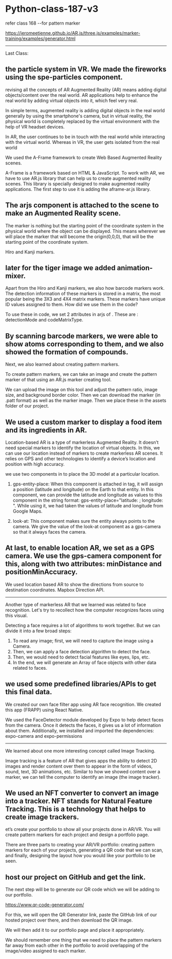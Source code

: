 # Python-class-187-v3
refer class 168 --for pattern marker

https://jeromeetienne.github.io/AR.js/three.js/examples/marker-training/examples/generator.html

--------------------------
Last Class:

 the particle system in VR.
We made the fireworks using the spe-particles component.
--------------------------------------------------------------------------------------------------
revising all the concepts of AR 
Augmented Reality (AR) means adding digital objects/content over the real world. AR applications help to enhance the real world by adding virtual objects into it, which feel very real.

In simple terms, augmented reality is adding digital objects in the real world generally by using the smartphone's camera, but in virtual reality, the physical world is completely replaced by the virtual environment with the help of VR headset devices. 

In AR, the user continues to be in touch with the real world while interacting with the virtual world. Whereas in VR, the user gets isolated from the real world

We used the A-Frame framework to create Web Based Augmented Reality scenes.

A-Frame is a framework based on HTML & JavaScript. To work with AR, we have to use AR.js library that can help us to create augmented reality scenes.
This library is specially designed to make augmented reality applications. The first step to use it is adding the aframe-ar.js library.

The arjs component is attached to the scene to make an Augmented Reality scene. 
--------------------------------------------------------------------------------------------------
The marker is nothing but the starting point of the coordinate system in the physical world where the object can be displayed. This means wherever we will place the marker that will become the origin(0,0,0), that will be the starting point of the coordinate system.

Hiro and Kanji markers.

later for the tiger image we added animation-mixer.
--------------------------------------------------------------------------------------------------

Apart from the Hiro and Kanji markers, we also how barcode markers work. The detection information of these markers is stored in a matrix, the most popular being the 3X3 and 4X4 matrix markers. These markers have unique ID values assigned to them. How did we use them in the code?

To use these in code, we set 2 attributes in arjs of . These are : detectionMode and codeMatrixType. 

By scanning barcode markers, we were able to show atoms corresponding to them, and we also showed the formation of compounds.
--------------------------------------------------------------------------------------------------

Next, we also learned about creating pattern markers.

To create pattern markers, we can take an image and create the pattern marker of that using an AR.js marker creating tool.

We can upload the image on this tool and adjust the pattern ratio, image size, and background border color. Then we can download the marker (in .patt format) as well as the marker image. Then we place these in the assets folder of our project.

We used a custom marker to display a food item and its ingredients in AR.
--------------------------------------------------------------------------------------------------

Location-based AR is a type of markerless Augmented Reality. It doesn’t need special markers to identify the location of virtual objects. In this, we can use our location instead of markers to create markerless AR scenes. It relies on GPS and other technologies to identify a device’s location and position with high accuracy.

we use two components in  to place the 3D model at a particular location. 

1. gps-entity-place: When this component is attached in  tag, it will assign a position (latitude and longitude) on the Earth to that entity.
In this component, we can provide the latitude and longitude as values to this component in the string format: gps-entity-place="latitude: ; longitude: ".
While using it, we had taken the values of latitude and longitude from Google Maps.

2. look-at: This component makes sure the entity always points to the camera. We give the value of the look-at component as a gps-camera so that it always faces the camera.

At last, to enable location AR, we set  as a GPS camera. We use the gps-camera component for this, along with two attributes: minDistance and positionMinAccuracy.
---------------------------------------------------------------------------------------------------
We used location based AR to show the directions from source to destination coordinates.
Mapbox Direction API.

-------------------------------------------------------------------------------------------------------
Another type of markerless AR that we learned was related to face recognition. Let's try to recollect how the computer recognizes faces using this visual. 

Detecting a face requires a lot of algorithms to work together. But we can divide it into a few broad steps:

1. To read any image; first, we will need to capture the image using a Camera.
2. Then, we can apply a face detection algorithm to detect the face.
3. Then, we would need to detect facial features like eyes, lips, etc.
4. In the end, we will generate an Array of face objects with other data related to faces.


we  used some predefined libraries/APIs to get this final data.
------------------------------------------------------------------------------------------
We created our own face filter app using AR face recognition. We created this app (FRAPP) using React Native. 

We used the FaceDetector module developed by Expo to help detect faces from the camera. Once it detects the faces, it gives us a  lot of information about them. Additionally, we installed and imported the dependencies: expo-camera and expo-permissions

-----------------------------------------------------------------------------------------
We learned about one more interesting concept called Image Tracking.

Image tracking is a feature of AR that gives apps the ability to detect 2D images and render content over them to appear in the form of videos, sound, text, 3D animations, etc. Similar to how we showed content over a marker, we can tell the computer to identify an image (the image tracker).

We used an NFT converter to convert an image into a tracker. NFT stands for Natural Feature Tracking. This is a technology that helps to create image trackers.
--------------------------------------------------------------------------------------
et’s create your portfolio to show all your projects done in AR/VR. You will create pattern markers for each project and design a portfolio page.

There are three parts to creating your AR/VR portfolio: 
creating pattern markers for each of your projects,
generating a QR code that we can scan, and finally, 
designing the layout how you would like your portfolio to be seen. 

host our project on GitHub and get the link.
--------------------------------------------------
The next step will be to generate our QR code which we will be adding to our portfolio.

https://www.qr-code-generator.com/


For this, we will open the QR Generator link, paste the GitHub link of our hosted project over there, and then download the QR image.

We will then add it to our portfolio page and place it appropriately.

We should remember one thing that we need to place the pattern markers far away from each other in the portfolio to avoid overlapping of the image/video assigned to each marker.


